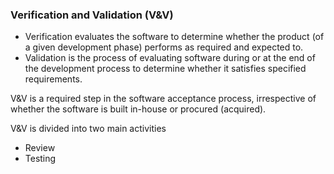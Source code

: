 ### Verification and Validation (V&V)
- Verification evaluates the software to determine whether the product (of a given development phase) performs as required and expected to.
- Validation is the process of evaluating software during or at the end of the development process to determine whether it satisfies specified requirements.

V&V is a required step in the software acceptance process, irrespective of whether the software is built in-house or procured (acquired).

V&V is divided into two main activities 
- Review 
- Testing


<!--stackedit_data:
eyJoaXN0b3J5IjpbLTE5NzcyNzMzMzAsLTQ0NzU3MTI3OV19
-->